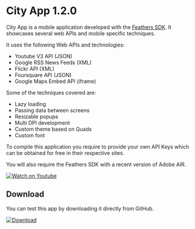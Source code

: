 # City App 1.2.0

City App is a mobile application developed with the [Feathers SDK](https://feathersui.com/sdk/). It showcases several web APIs and mobile specific techniques.

It uses the following Web APIs and technologies:

  - Youtube V3 API (JSON)
  - Google RSS News Feeds (XML)
  - Flickr API (XML)
  - Foursquare API (JSON)
  - Google Maps Embed API (iframe)

Some of the techniques covered are:

  - Lazy loading
  - Passing data between screens
  - Resizable popups
  - Multi DPI development
  - Custom theme based on Quads
  - Custom font

To compile this application you require to provide your own API Keys which can be obtained for free in their respective sites.

You will also require the Feathers SDK with a recent version of Adobe AIR.

[![Watch on Youtube](http://i.imgur.com/9XwfenC.png)](https://www.youtube.com/watch?v=x-LE-KRYxfk)

## Download

You can test this app by downloading it directly from GitHub.

[![Download](http://i.imgur.com/Zdw2GTk.png)](https://github.com/PhantomAppDevelopment/cityapp-feathers-sdk/releases/download/1.2.0/CityApp.apk)